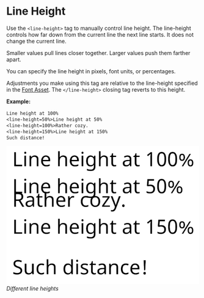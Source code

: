 # Line Height

Use the `<line-height>` tag to manually control line height. The line-height controls how far down from the current line the next line starts. It does not change the current line.

Smaller values pull lines closer together. Larger values push them farther apart.

You can specify the line height in pixels, font units, or percentages.

Adjustments you make using this tag are relative to the line-height specified in the [Font Asset](FontAssetsProperties.md#FaceInfo). The `</line-height>` closing tag reverts to this height.

**Example:**

```
Line height at 100%
<line-height=50%>Line height at 50%
<line-height=100%>Rather cozy.
<line-height=150%>Line height at 150%
Such distance!
```

![](images/TMP_RichTextLineHeight.png)<br/>
_Different line heights_
